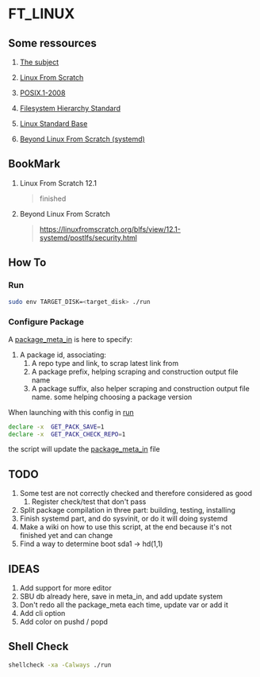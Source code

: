 # FT_LINUX

## Some ressources

1. [The subject](rsc/en.subject.pdf)
1. [Linux From Scratch](https://www.linuxfromscratch.org/lfs/view/12.1/index.html)
1. [POSIX.1-2008](https://pubs.opengroup.org/onlinepubs/9699919799/)
1. [Filesystem Hierarchy Standard](https://refspecs.linuxfoundation.org/FHS_3.0/fhs/index.html)
1. [Linux Standard Base](https://refspecs.linuxfoundation.org/lsb.shtml)

1. [Beyond Linux From Scratch (systemd)](https://linuxfromscratch.org/blfs/view/12.1-systemd/)

## BookMark

1. Linux From Scratch 12.1
	> finished
2. Beyond Linux From Scratch
	> https://linuxfromscratch.org/blfs/view/12.1-systemd/postlfs/security.html

## How To

### Run

```sh
sudo env TARGET_DISK=<target_disk> ./run
```

### Configure Package

A [package_meta_in](./package_meta_in) is here to specify:

1. A package id, associating:
	1. A repo type and link, to scrap latest link from
	1. A package prefix, helping scraping and construction output file name
	1. A package suffix, also helper scraping and construction output file name.
	some helping choosing a package version

When launching with this config in [run](./run)
```sh
declare -x	GET_PACK_SAVE=1
declare -x	GET_PACK_CHECK_REPO=1
```
the script will update the [package_meta_in](./package_meta_in) file

## TODO

1. Some test are not correctly checked and therefore considered as good
   1. Register check/test that don't pass
1. Split package compilation in three part: building, testing, installing
1. Finish systemd part, and do sysvinit, or do it will doing systemd
1. Make a wiki on how to use this script, at the end because it's not finished
   yet and can change
1. Find a way to determine boot sda1 -> hd(1,1)

## IDEAS
1. Add support for more editor
1. SBU db already here, save in meta_in, and add update system
1. Don't redo all the package_meta each time, update var or add it
1. Add cli option
1. Add color on pushd / popd

## Shell Check

```sh
shellcheck -xa -Calways ./run
```
